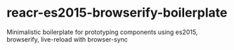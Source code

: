 # reacr-es2015-browserify-boilerplate
Minimalistic boilerplate for prototyping components using es2015, browserify, live-reload with browser-sync
